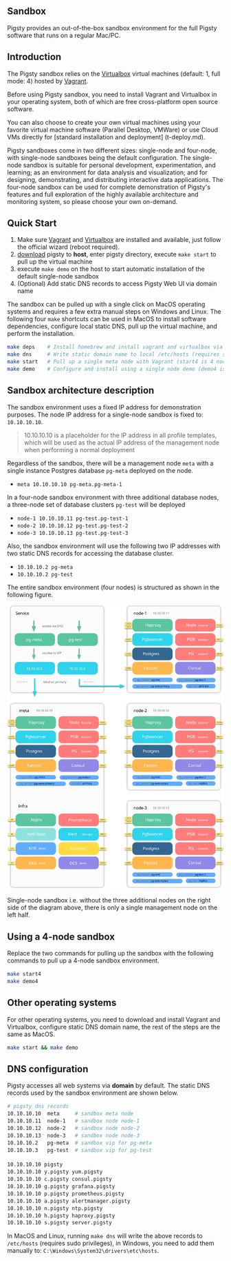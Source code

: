 ## Sandbox

Pigsty provides an out-of-the-box sandbox environment for the full Pigsty software that runs on a regular Mac/PC.

## Introduction

The Pigsty sandbox relies on the [Virtualbox](https://www.virtualbox.org/) virtual machines (default: 1, full mode: 4) hosted by [Vagrant](https://www.vagrantup.com/).

Before using Pigsty sandbox, you need to install Vagrant and Virtualbox in your operating system, both of which are free cross-platform open source software.

You can also choose to create your own virtual machines using your favorite virtual machine software (Parallel Desktop, VMWare) or use Cloud VMs directly for [standard installation and deployment] (t-deploy.md).

Pigsty sandboxes come in two different sizes: single-node and four-node, with single-node sandboxes being the default configuration.
The single-node sandbox is suitable for personal development, experimentation, and learning; as an environment for data analysis and visualization; and for designing, demonstrating, and distributing interactive data applications.
The four-node sandbox can be used for complete demonstration of Pigsty's features and full exploration of the highly available architecture and monitoring system, so please choose your own on-demand.


## Quick Start

1. Make sure [Vagrant](https://www.vagrantup.com/) and [Virtualbox](https://www.virtualbox.org/) are installed and available, just follow the official wizard (reboot required).
2. [download](s-install.md#download) pigsty to **host**, enter pigsty directory, execute `make start` to pull up the virtual machine
3. execute `make demo` on the host to start automatic installation of the default single-node sandbox
4. (Optional) Add static DNS records to access Pigsty Web UI via domain name

The sandbox can be pulled up with a single click on MacOS operating systems and requires a few extra manual steps on Windows and Linux.
The following four ``make`` shortcuts can be used in MacOS to install software dependencies, configure local static DNS, pull up the virtual machine, and perform the installation.

```bash
make deps    # Install homebrew and install vagrant and virtualbox via homebrew (requires reboot)
make dns     # Write static domain name to local /etc/hosts (requires sudo password)
make start   # Pull up a single meta node with Vagrant (start4 is 4 nodes)
make demo    # Configure and install using a single node demo (demo4 is a 4 node demo)
```



## Sandbox architecture description

The sandbox environment uses a fixed IP address for demonstration purposes. The node IP address for a single-node sandbox is fixed to: `10.10.10.10`.

> 10.10.10.10 is a placeholder for the IP address in all profile templates, which will be used as the actual IP address of the management node when performing a normal deployment

Regardless of the sandbox, there will be a management node `meta` with a single instance Postgres database `pg-meta` deployed on the node.

* `meta 10.10.10.10 pg-meta.pg-meta-1`


In a four-node sandbox environment with three additional database nodes, a three-node set of database clusters `pg-test` will be deployed

* `node-1 10.10.10.11 pg-test.pg-test-1`
* `node-2 10.10.10.12 pg-test.pg-test-2`
* `node-3 10.10.10.13 pg-test.pg-test-3`

Also, the sandbox environment will use the following two IP addresses with two static DNS records for accessing the database cluster.

* `10.10.10.2 pg-meta`
* `10.10.10.2 pg-test`

The entire sandbox environment (four nodes) is structured as shown in the following figure.

![](_media/sandbox.svg)

Single-node sandbox i.e. without the three additional nodes on the right side of the diagram above, there is only a single management node on the left half.

## Using a 4-node sandbox

Replace the two commands for pulling up the sandbox with the following commands to pull up a 4-node sandbox environment.

```bash
make start4 
make demo4
```


## Other operating systems

For other operating systems, you need to download and install Vagrant and Virtualbox, configure static DNS domain name, the rest of the steps are the same as MacOS.

```bash
make start && make demo
```



## DNS configuration

Pigsty accesses all web systems via **domain** by default. The static DNS records used by the sandbox environment are shown below.

```bash
# pigsty dns records
10.10.10.10  meta     # sandbox meta node
10.10.10.11  node-1   # sandbox node node-1
10.10.10.12  node-2   # sandbox node node-2
10.10.10.13  node-3   # sandbox node node-3
10.10.10.2   pg-meta  # sandbox vip for pg-meta
10.10.10.3   pg-test  # sandbox vip for pg-test

10.10.10.10 pigsty
10.10.10.10 y.pigsty yum.pigsty
10.10.10.10 c.pigsty consul.pigsty
10.10.10.10 g.pigsty grafana.pigsty
10.10.10.10 p.pigsty prometheus.pigsty
10.10.10.10 a.pigsty alertmanager.pigsty
10.10.10.10 n.pigsty ntp.pigsty
10.10.10.10 h.pigsty haproxy.pigsty
10.10.10.10 s.pigsty server.pigsty
```

In MacOS and Linux, running `make dns` will write the above records to `/etc/hosts` (requires sudo privileges), in Windows, you need to add them manually to: `C:\Windows\System32\drivers\etc\hosts`.